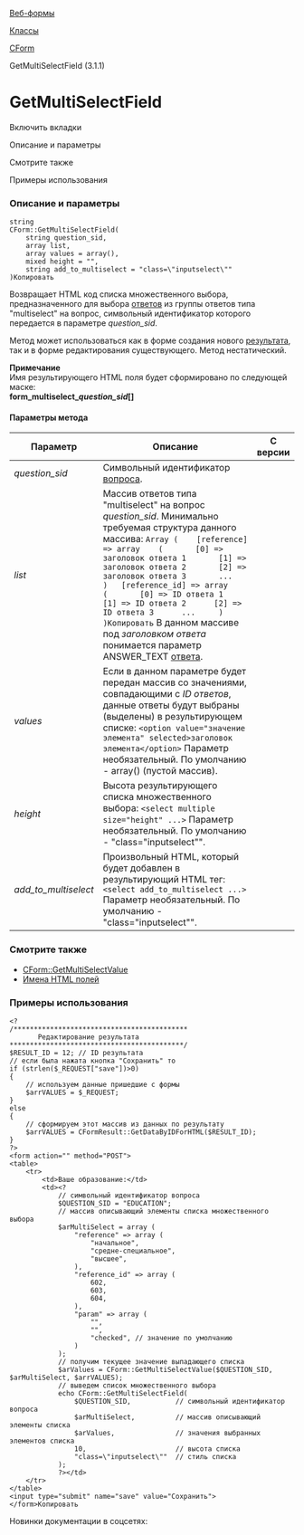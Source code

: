 [Веб-формы](/api_help/form/index.php)

[Классы](/api_help/form/classes/index.php)

[CForm](/api_help/form/classes/cform/index.php)

GetMultiSelectField (3.1.1)

GetMultiSelectField
===================

Включить вкладки

Описание и параметры

Смотрите также

Примеры использования

### Описание и параметры

```
string
CForm::GetMultiSelectField(
	string question_sid,
	array list,
	array values = array(),
	mixed height = "",
	string add_to_multiselect = "class=\"inputselect\""
)Копировать
```

Возвращает HTML код списка множественного выбора, предназначенного для выбора [ответов](/api_help/form/terms.php#answer) из группы ответов типа "multiselect" на вопрос, символьный идентификатор которого передается в параметре *question\_sid*.

Метод может использоваться как в форме
создания нового [результата](/api_help/form/terms.php#result), так и в форме редактирования существующего. Метод нестатический.

**Примечание**  
Имя результирующего HTML поля будет сформировано по следующей маске:  
 **form\_multiselect\_***question\_sid***[]**

#### Параметры метода

| Параметр | Описание | С версии |
| --- | --- | --- |
| *question\_sid* | Символьный идентификатор [вопроса](/api_help/form/terms.php#question). |  |
| *list* | Массив ответов типа "multiselect" на вопрос *question\_sid*. Минимально требуемая структура данного массива:  ``` Array ( 	[reference] => array 	( 		[0] => заголовок ответа 1 		[1] => заголовок ответа 2 		[2] => заголовок ответа 3 		... 	) 	[reference_id] => array 	( 		[0] => ID ответа 1 		[1] => ID ответа 2 		[2] => ID ответа 3 		... 	) )Копировать ```  В данном массиве под *заголовком ответа* понимается параметр ANSWER\_TEXT [ответа](/api_help/form/terms.php#answer). |  |
| *values* | Если в данном параметре будет передан массив со значениями, совпадающими с *ID ответов*, данные ответы будут выбраны (выделены) в результирующем списке:  `<option value="значение элемента" selected>заголовок элемента</option>`   Параметр необязательный. По умолчанию - array() (пустой массив). |  |
| *height* | Высота результирующего списка множественного выбора:  `<select multiple size="height" ...>`   Параметр необязательный. По умолчанию - "class=\"inputselect\"". |  |
| *add\_to\_multiselect* | Произвольный HTML, который будет добавлен в результирующий HTML тег:  `<select add_to_multiselect ...>`   Параметр необязательный. По умолчанию - "class=\"inputselect\"". |  |

### Смотрите также

* [CForm::GetMultiSelectValue](/api_help/form/classes/cform/getmultiselectvalue.php)
* [Имена HTML полей](/api_help/form/htmlnames.php)

### Примеры использования

```
<?
/*******************************************
       Редактирование результата
*******************************************/
$RESULT_ID = 12; // ID результата
// если была нажата кнопка "Сохранить" то
if (strlen($_REQUEST["save"])>0)
{
	// используем данные пришедшие с формы
	$arrVALUES = $_REQUEST; 
}
else
{
	// сформируем этот массив из данных по результату
	$arrVALUES = CFormResult::GetDataByIDForHTML($RESULT_ID); 
}
?>
<form action="" method="POST">
<table>
	<tr>
		<td>Ваше образование:</td>
		<td><?
			// символьный идентификатор вопроса
			$QUESTION_SID = "EDUCATION"; 
			// массив описывающий элементы списка множественного выбора
			$arMultiSelect = array (
				"reference" => array (
					"начальное",
					"средне-специальное",
					"высшее",
				),
				"reference_id" => array (
					602,
					603,
					604,
				),
				"param" => array (
					"",
					"",
					"checked", // значение по умолчанию
				)
			);
			// получим текущее значение выпадающего списка
			$arValues = CForm::GetMultiSelectValue($QUESTION_SID, $arMultiSelect, $arrVALUES);
			// выведем список множественного выбора
			echo CForm::GetMultiSelectField(
				$QUESTION_SID,           // символьный идентификатор вопроса
				$arMultiSelect,          // массив описывающий элементы списка
				$arValues,               // значения выбранных элементов списка
				10,                      // высота списка
				"class=\"inputselect\""  // стиль списка
			);      
			?></td>
	</tr>
</table>
<input type="submit" name="save" value="Сохранить">
</form>Копировать
```

Новинки документации в соцсетях: